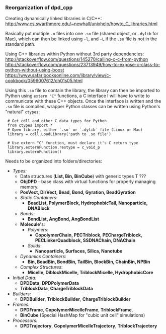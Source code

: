 ### Reorganization of dpd_cpp

Creating dynamically linked libraries in C/C++: <http://www.cs.swarthmore.edu/~newhall/unixhelp/howto_C_libraries.html>  

Basically put multiple `.o` files into one `.so` file (shared object, or `.dylib` for Mac), which can then be linked using `-l`, and `-L` if the `.so` file is not in the standard path.  

Using C++ libraries within Python without 3rd party dependencies:    
<http://stackoverflow.com/questions/145270/calling-c-c-from-python>
<http://stackoverflow.com/questions/23713949/how-to-expose-c-class-to-python-without-using-boost>
<https://www.safaribooksonline.com/library/view/c-cookbook/0596007612/ch01s05.html>

Using this `.so` file to contain the library, the library can then be imported to Python using `extern "C"` functions, a C interface I will have to write to communicate with these C++ objects. Once the interface is written and the `.so` file is compiled, wrapper Python classes can be written using Python's "natural" `ctypes`: 
     
     # Get cdll and other C data types for Python
     from ctypes import *  
     # Open library, either `.so` or `.dylib` file (Linux or Mac)
     library = cdll.LoadLibrary('path to .so file')   
     
     # Use extern "C" function, must declare it's C return type  
     library.externFunction.restype = c_void_p  
     library.externFunction()   


Needs to be organized into folders/directories:

* *Types:*
	+ Data structures (**List, Bin, BinCube**) with generic types T ???
	+ **ObjDPD** - base class with virtual functions for properly managing memory.
	+ **PosVect, DirVect, Bead, Bond, Gyration, BeadGyration**
	+ _Static Containers_:
		- **BeadList, PolymerBlock, HydrophobicTail, Nanoparticle, DNABlock**
	+ _Bonds_:
		- **BondList, AngBond, AngBondList**
	+ **Molecule**'s:
		- _Polymers_:
			* **CopolymerChain, PECTriblock, PEChargeTriblock, PECLinkerQuadblock, SSDNAChain, DNAChain**
		- _Solids_: 
			* **Nanoparticle, Surfaces, Silica, Nanotube**
	+ _Dynamics Containers_:
		- **Bin, BeadBin, BondBin, TailBin, BlockBin, ChainBin, NPBin**
	+ _Complex Structures_:
		- **Micelle, DiblockMicelle, TriblockMicelle, HydrophobicCore**
* *Initial Data:*
	+ **DPDData**, **DPDPolymerData**
	+ **TriblockData**, **ChargeTriblockData**
* *Builders:*
	+ **DPDBuilder**, **TriblockBuilder**, **ChargeTriblockBuilder**
* *Frames:*
	+ **DPDFrame**, **CopolymerMicelleFrame**, **TriblockFrame**, 
	+ **BinCube** (Special HashMap for "cubic unit cell" simulations)
* *Processors:*
	+ **DPDTrajectory**, **CopolymerMicelleTrajectory**, **TriblockTrajectory**

